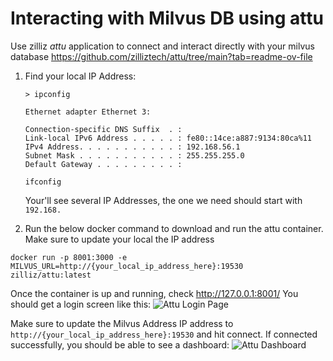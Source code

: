 # Interacting with Milvus DB using attu
Use zilliz *attu* application to connect and interact directly with your milvus database
https://github.com/zilliztech/attu/tree/main?tab=readme-ov-file


1. Find your local IP Address:
   ```windows
   > ipconfig
   
   Ethernet adapter Ethernet 3:

   Connection-specific DNS Suffix  . :
   Link-local IPv6 Address . . . . . : fe80::14ce:a887:9134:80ca%11
   IPv4 Address. . . . . . . . . . . : 192.168.56.1
   Subnet Mask . . . . . . . . . . . : 255.255.255.0
   Default Gateway . . . . . . . . . :
    ```
    ```linux\mac
    ifconfig
    ```

    Your'll see several IP Addresses, the one we need should start with `192.168.`

2. Run the below docker command to download and run the attu container. Make sure to update your local the IP address

```
docker run -p 8001:3000 -e MILVUS_URL=http://{your_local_ip_address_here}:19530 zilliz/attu:latest
```

Once the container is up and running, check http://127.0.0.1:8001/
You should get a login screen like this:
![Attu Login Page](./attu_1.jpg)

Make sure to update the Milvus Address IP address to `http://{your_local_ip_address_here}:19530` and hit connect.
If connected successfully, you should be able to see a dashboard:
![Attu Dashboard](./attu_2.jpg)

